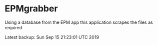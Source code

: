 # EPMgrabber
Using a database from the EPM app this application scrapes the files as required


Latest backup: Sun Sep 15 21:23:01 UTC 2019
